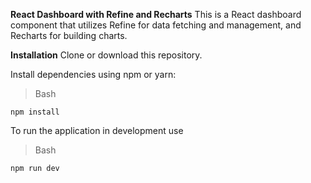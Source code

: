 **React Dashboard with Refine and Recharts**
This is a React dashboard component that utilizes Refine for data fetching and management, and Recharts for building charts.

**Installation**
Clone or download this repository.

Install dependencies using npm or yarn:

> Bash

```
npm install
```

To run the application in development use

> Bash

```
npm run dev
```
